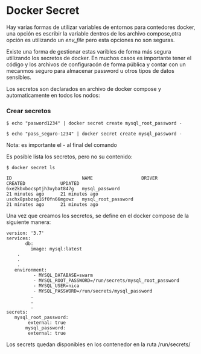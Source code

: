 # Docker Secret 

Hay varias formas de utilizar variables de entornos para contedores docker, una opción es escribir la variable dentros de los archivo compose,otra opción es utilizando un *env_file* pero esta opciones no son seguras. 

Existe una forma de gestionar estas varibles de forma más segura utilizando los secretos de docker. En muchos casos es importante tener el código y los archivos de configuracón de forma pública y contar con un mecanmos seguro para almacenar password u otros tipos de datos sensibles.

Los secretos son declarados en archivo de docker compose y automaticamente en todos los nodos:

### Crear secretos 

`$ echo "pasword1234" | docker secret create mysql_root_password - `

`$ echo "pass_seguro-1234" | docker secret create mysql_password - `

Nota: es importante el - al final del comando

Es posible lista los secretos, pero no su contenido:

`$ docker secret ls`

	ID                          NAME                  DRIVER              CREATED             UPDATED
	6xe2kbxbocsptjh3uybat847g   mysql_password                            21 minutes ago      21 minutes ago
	uschx8psbzsg16f0fn66mgowz   mysql_root_password                       21 minutes ago      21 minutes ago



Una vez que creamos los secretos, se define en el docker compose de la siguiente manera:


	version: '3.7'
	services:
           db:
             image: mysql:latest
        .
        .
        .
	   environment:
     	      - MYSQL_DATABASE=swarm
              - MYSQL_ROOT_PASSWORD=/run/secrets/mysql_root_password
              - MYSQL_USER=nica
              - MYSQL_PASSWORD=/run/secrets/mysql_password
             .
             .
             .
	secrets:
  	   mysql_root_password:
    		external: true
           mysql_password:
    		external: true

Los secrets quedan disponibles en los contenedor en la ruta /run/secrets/

